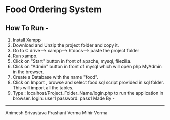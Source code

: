# Food Ordering System


How To Run -
---------

1. Install Xampp
2. Download and Unzip the project folder and copy it.
3. Go to C drive--> xampp--> htdocs--> paste the project folder
4. Run xampp.
5. Click on "Start" button in front of apache, mysql, filezilla.
6. Click on "Admin" button in front of mysql which will open php MyAdmin in the browser.
7. Create a Database with the name "food".
8. Click on Import , browse and select food.sql script provided in sql folder. This will import all the tables.
9. Type : localhost/Project_Folder_Name/login.php to run the application in browser.
 login: user1
 password: pass1
Made By -
-------
Animesh Srivastava
Prashant Verma
Mihir Verma
